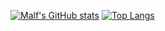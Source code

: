 [![Malf's GitHub stats](https://github-readme-stats.vercel.app/api?username=malf75&theme=synthwave)](https://github.com/anuraghazra/github-readme-stats)
[![Top Langs](https://github-readme-stats.vercel.app/api/top-langs/?username=malf75&theme=synthwave)](https://github.com/anuraghazra/github-readme-stats)
